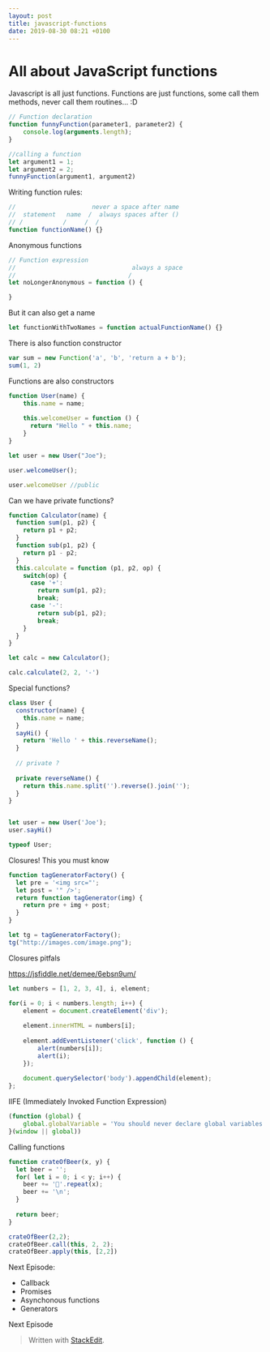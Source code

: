 ```yaml
---
layout: post
title: javascript-functions
date: 2019-08-30 08:21 +0100
---
```

# All about JavaScript functions

Javascript is all just functions. Functions are just functions, some call them methods, never call them routines... :D 

```javascript
// Function declaration
function funnyFunction(parameter1, parameter2) {
    console.log(arguments.length);
}

//calling a function 
let argument1 = 1; 
let argument2 = 2; 
funnyFunction(argument1, argument2)
```

Writing function rules: 

```javascript
//                     never a space after name 
//  statement   name  /  always spaces after ()
// /           /     /  /
function functionName() {}
```

Anonymous functions 

```javascript
// Function expression
//                                always a space
//                               /   
let noLongerAnonymous = function () {

}
```

But it can also get a name

```javascript
let functionWithTwoNames = function actualFunctionName() {}
```

There is also function constructor

```javascript
var sum = new Function('a', 'b', 'return a + b');
sum(1, 2)
```

Functions are also constructors 

```javascript
function User(name) {
    this.name = name;
  
    this.welcomeUser = function () {
      return "Hello " + this.name;
    }
}

let user = new User("Joe");

user.welcomeUser();

user.welcomeUser //public 

``` 

Can we have private functions? 

```javascript
function Calculator(name) {
  function sum(p1, p2) {
    return p1 + p2; 
  }
  function sub(p1, p2) {
    return p1 - p2; 
  }
  this.calculate = function (p1, p2, op) {
    switch(op) {
      case '+': 
        return sum(p1, p2);
        break;
      case '-': 
        return sub(p1, p2);
        break;
    }
  }
}

let calc = new Calculator();

calc.calculate(2, 2, '-')
```

Special functions?

```javascript
class User {
  constructor(name) {
    this.name = name;
  }
  sayHi() {
    return 'Hello ' + this.reverseName();
  }
  
  // private ? 
  
  private reverseName() {
    return this.name.split('').reverse().join('');
  }
}


let user = new User('Joe');
user.sayHi()

typeof User;    
```

Closures! This you must know

```javascript
function tagGeneratorFactory() {
  let pre = '<img src="';
  let post = '" />';
  return function tagGenerator(img) {
    return pre + img + post; 
  } 
}

let tg = tagGeneratorFactory();
tg("http://images.com/image.png");
```

Closures pitfals 

https://jsfiddle.net/demee/6ebsn9um/

```javascript
let numbers = [1, 2, 3, 4], i, element;

for(i = 0; i < numbers.length; i++) {
    element = document.createElement('div');
    
    element.innerHTML = numbers[i];
    
    element.addEventListener('click', function () {
        alert(numbers[i]);
        alert(i);
    });
    
    document.querySelector('body').appendChild(element);
};
```

IIFE (Immediately Invoked Function Expression) 

```javascript
(function (global) {
    global.globalVariable = 'You should never declare global variables';
}(window || global))
```

Calling functions

```javascript
function crateOfBeer(x, y) {
  let beer = '';
  for( let i = 0; i < y; i++) {
    beer += '🍺'.repeat(x);
    beer += '\n';
  }
  
  return beer;
}

crateOfBeer(2,2);
crateOfBeer.call(this, 2, 2);
crateOfBeer.apply(this, [2,2])
```




Next Episode: 

* Callback 
* Promises
* Asynchonous functions
* Generators





Next Episode







> Written with [StackEdit](https://stackedit.io/). 
<!--stackedit_data:
eyJoaXN0b3J5IjpbMTM2Nzc1NjM4Nl19
-->